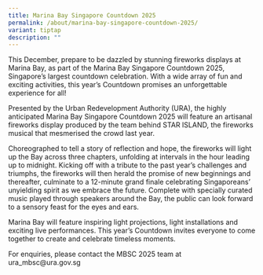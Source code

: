 ```yaml
---
title: Marina Bay Singapore Countdown 2025
permalink: /about/marina-bay-singapore-countdown-2025/
variant: tiptap
description: ""
---
```

<p>This December, prepare to be dazzled by stunning fireworks displays at
Marina Bay, as part of the Marina Bay Singapore Countdown 2025, Singapore’s
largest countdown celebration. With a wide array of fun and exciting activities,
this year’s Countdown promises an unforgettable experience for all!</p>
<p>Presented by the Urban Redevelopment Authority (URA), the highly anticipated
Marina Bay Singapore Countdown 2025 will feature an artisanal fireworks
display produced by the team behind STAR ISLAND, the fireworks musical
that mesmerised the crowd last year.</p>
<p>Choreographed to tell a story of reflection and hope, the fireworks will
light up the Bay across three chapters, unfolding at intervals in the hour
leading up to midnight. Kicking off with a tribute to the past year’s challenges
and triumphs, the fireworks will then herald the promise of new beginnings
and thereafter, culminate to a 12-minute grand finale celebrating Singaporeans’
unyielding spirit as we embrace the future. Complete with specially curated
music played through speakers around the Bay, the public can look forward
to a sensory feast for the eyes and ears.</p>
<p>Marina Bay will feature inspiring light projections, light installations
and exciting live performances. This year’s Countdown invites everyone
to come together to create and celebrate timeless moments.</p>
<p>For enquiries, please contact the MBSC 2025 team at <a rel="noopener noreferrer nofollow" target="_blank">ura_mbsc@ura.gov.sg</a>
</p>